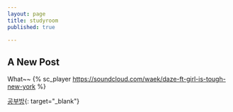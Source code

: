 ```yaml
---
layout: page
title: studyroom
published: true

---
```


## A New Post
What~~
{% sc_player https://soundcloud.com/waek/daze-ft-girl-is-tough-new-york %}

[공부방](https://time-timer.netlify.app/time-timer.html){: target="_blank"}

